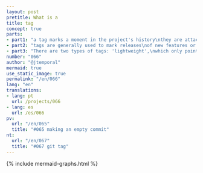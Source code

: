 ```yaml
---
layout: post
pretitle: What is a
title: tag
concept: true
parts:
- part1: "a tag marks a moment in the project's history\nthey are attached to the commit used to create them"
- part2: "tags are generally used to mark releases\nof new features or software versions"
- part3: "There are two types of tags: 'lightweight',\nwhich only points to a commit, or 'annotated' which have extra\ninformation such as message, authorship, and creation date"
number: "066"
author: "@jtemporal"
mermaid: true
use_static_image: true
permalink: "/en/066"
lang: "en"
translations:
- lang: pt
  url: /projects/066
- lang: es
  url: /es/066    
pv:
  url: "/en/065"
  title: "#065 making an empty commit"
nt:
  url: "/en/067"
  title: "#067 git tag"
---
```


{% include mermaid-graphs.html %}
